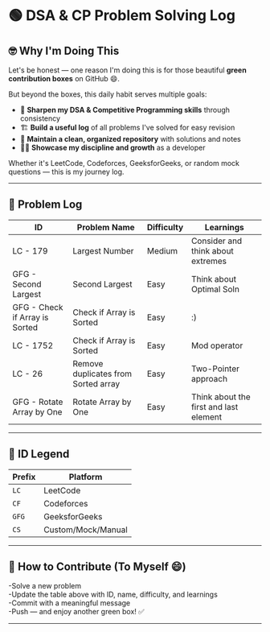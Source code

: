 # 🟢 DSA & CP Problem Solving Log

## 🤓 Why I'm Doing This

Let's be honest — one reason I'm doing this is for those beautiful **green contribution boxes** on GitHub 😄.

But beyond the boxes, this daily habit serves multiple goals:

- 🧠 **Sharpen my DSA & Competitive Programming skills** through consistency  
- 🏗️ **Build a useful log** of all problems I've solved for easy revision  
- 📂 **Maintain a clean, organized repository** with solutions and notes  
- 🧑‍💻 **Showcase my discipline and growth** as a developer

Whether it's LeetCode, Codeforces, GeeksforGeeks, or random mock questions — this is my journey log.

---

## 📅 Problem Log

| ID         | Problem Name                           | Difficulty | Learnings |
|------------|----------------------------------------|------------|-----------|
|      LC - 179      |              Largest Number                          |      Medium      |      Consider and think about extremes     |
|     GFG - Second Largest       |            Second Largest                             |   Easy         |    Think about Optimal Soln       |
|      GFG - Check if Array is Sorted      |            Check if Array is Sorted                               |       Easy     |      :)     |
|       LC - 1752     |               Check if Array is Sorted                         |    Easy        |    Mod operator       |
|      LC - 26      |              Remove duplicates from Sorted array                          |     Easy       |      Two-Pointer approach     |
| GFG - Rotate Array by One  | Rotate Array by One   | Easy | Think about the first and last element |

---

## 🧩 ID Legend

| Prefix | Platform            |
|--------|---------------------|
| `LC`   | LeetCode            |
| `CF`   | Codeforces          |
| `GFG`  | GeeksforGeeks       |
| `CS`   | Custom/Mock/Manual  |


---

## 🔄 How to Contribute (To Myself 😄)

-Solve a new problem  
-Update the table above with ID, name, difficulty, and learnings  
-Commit with a meaningful message  
-Push — and enjoy another green box! ✅

---


